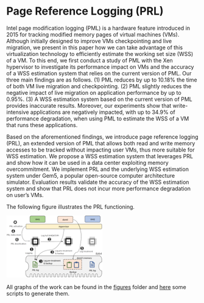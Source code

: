 # Page Reference Logging (PRL)

Intel page modification logging (PML) is a hardware feature introduced in 2015 for tracking modified  memory pages of virtual machines (VMs). Although initially designed to improve VMs checkpointing and live migration, we present in this paper how we can take advantage of this virtualization technology to efficiently estimate the working set size (WSS) of a VM.
To this end, we first conduct a study of PML with the Xen hypervisor to investigate its performance  impact on VMs and the accuracy of a WSS estimation system that relies on the current version of PML. Our three main findings are as follows. (1) PML reduces by up to 10.18% the time of both VM live migration and checkpointing. (2) PML slightly reduces the negative impact of live migration on application performance by up to 0.95%. (3) A WSS estimation system based on the current version of PML provides inaccurate results. Moreover, our experiments show that write-intensive applications are negatively impacted, with up to 34.9% of performance degradation, when using PML to estimate the WSS of a VM that runs these applications.

Based on the aforementioned findings, we introduce page reference logging (PRL), an extended version of PML that allows both read and write memory accesses to be tracked without impacting user VMs, thus more suitable for WSS estimation. We propose a WSS estimation system that leverages PRL and show how it can be used in a data center exploiting memory overcommitment. We implement PRL and the underlying WSS estimation system under Gem5, a popular open-source computer architecture simulator. Evaluation results validate the accuracy of the WSS estimation system and show that PRL does not incur more performance degradation on user’s VMs.

The following figure illustrates the PRL functioning.

<!-- ![design](prl.png) -->
<img src="prl.png" alt="design" width="50%"/>

All graphs of the work can be found in the [figures](figures) folder and [here](results-scripts/accuracy/) some scripts to generate them.
